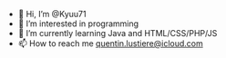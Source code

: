 - 👋 Hi, I’m @Kyuu71
- 👀 I’m interested in programming
- 🌱 I’m currently learning Java and HTML/CSS/PHP/JS
- 📫 How to reach me quentin.lustiere@icloud.com

<!---
Kyuu71/Kyuu71 is a ✨ special ✨ repository because its `README.md` (this file) appears on your GitHub profile.
You can click the Preview link to take a look at your changes.
--->
